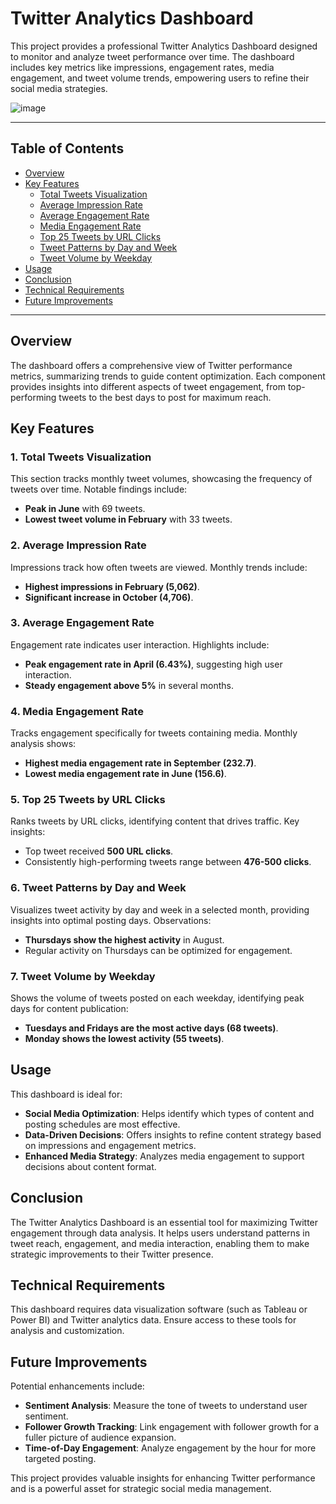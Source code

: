 # Twitter Analytics Dashboard

This project provides a professional Twitter Analytics Dashboard designed to monitor and analyze tweet performance over time. The dashboard includes key metrics like impressions, engagement rates, media engagement, and tweet volume trends, empowering users to refine their social media strategies.

![image](https://github.com/user-attachments/assets/0478f622-a62c-4454-aa0d-f6c24b7cfbf0)

---

## Table of Contents
- [Overview](#overview)
- [Key Features](#key-features)
  - [Total Tweets Visualization](#1-total-tweets-visualization)
  - [Average Impression Rate](#2-average-impression-rate)
  - [Average Engagement Rate](#3-average-engagement-rate)
  - [Media Engagement Rate](#4-media-engagement-rate)
  - [Top 25 Tweets by URL Clicks](#5-top-25-tweets-by-url-clicks)
  - [Tweet Patterns by Day and Week](#6-tweet-patterns-by-day-and-week)
  - [Tweet Volume by Weekday](#7-tweet-volume-by-weekday)
- [Usage](#usage)
- [Conclusion](#conclusion)
- [Technical Requirements](#technical-requirements)
- [Future Improvements](#future-improvements)

---

## Overview

The dashboard offers a comprehensive view of Twitter performance metrics, summarizing trends to guide content optimization. Each component provides insights into different aspects of tweet engagement, from top-performing tweets to the best days to post for maximum reach.

## Key Features

### 1. Total Tweets Visualization
This section tracks monthly tweet volumes, showcasing the frequency of tweets over time. Notable findings include:
   - **Peak in June** with 69 tweets.
   - **Lowest tweet volume in February** with 33 tweets.

### 2. Average Impression Rate
Impressions track how often tweets are viewed. Monthly trends include:
   - **Highest impressions in February (5,062)**.
   - **Significant increase in October (4,706)**.

### 3. Average Engagement Rate
Engagement rate indicates user interaction. Highlights include:
   - **Peak engagement rate in April (6.43%)**, suggesting high user interaction.
   - **Steady engagement above 5%** in several months.

### 4. Media Engagement Rate
Tracks engagement specifically for tweets containing media. Monthly analysis shows:
   - **Highest media engagement rate in September (232.7)**.
   - **Lowest media engagement rate in June (156.6)**.

### 5. Top 25 Tweets by URL Clicks
Ranks tweets by URL clicks, identifying content that drives traffic. Key insights:
   - Top tweet received **500 URL clicks**.
   - Consistently high-performing tweets range between **476-500 clicks**.

### 6. Tweet Patterns by Day and Week
Visualizes tweet activity by day and week in a selected month, providing insights into optimal posting days. Observations:
   - **Thursdays show the highest activity** in August.
   - Regular activity on Thursdays can be optimized for engagement.

### 7. Tweet Volume by Weekday
Shows the volume of tweets posted on each weekday, identifying peak days for content publication:
   - **Tuesdays and Fridays are the most active days (68 tweets)**.
   - **Monday shows the lowest activity (55 tweets)**.

## Usage

This dashboard is ideal for:
- **Social Media Optimization**: Helps identify which types of content and posting schedules are most effective.
- **Data-Driven Decisions**: Offers insights to refine content strategy based on impressions and engagement metrics.
- **Enhanced Media Strategy**: Analyzes media engagement to support decisions about content format.

## Conclusion

The Twitter Analytics Dashboard is an essential tool for maximizing Twitter engagement through data analysis. It helps users understand patterns in tweet reach, engagement, and media interaction, enabling them to make strategic improvements to their Twitter presence.

## Technical Requirements

This dashboard requires data visualization software (such as Tableau or Power BI) and Twitter analytics data. Ensure access to these tools for analysis and customization.

## Future Improvements

Potential enhancements include:
- **Sentiment Analysis**: Measure the tone of tweets to understand user sentiment.
- **Follower Growth Tracking**: Link engagement with follower growth for a fuller picture of audience expansion.
- **Time-of-Day Engagement**: Analyze engagement by the hour for more targeted posting.

This project provides valuable insights for enhancing Twitter performance and is a powerful asset for strategic social media management.
